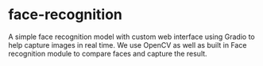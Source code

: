 # face-recognition
A simple face recognition model with custom web interface using Gradio to help capture images in real time. We use OpenCV as well as built in Face recognition module to compare faces and capture the result.
